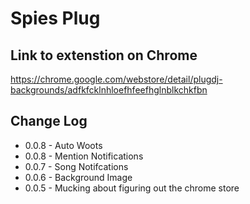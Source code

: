 Spies Plug
==========

## Link to extenstion on Chrome

https://chrome.google.com/webstore/detail/plugdj-backgrounds/adfkfcklnhloefhfeefhglnblkchkfbn

## Change Log

* 0.0.8 - Auto Woots
* 0.0.8 - Mention Notifications
* 0.0.7 - Song Notifcations
* 0.0.6 - Background Image
* 0.0.5 - Mucking about figuring out the chrome store